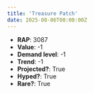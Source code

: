 ```yaml
---
title: 'Treasure Patch'
date: 2025-08-06T00:00:00Z
---
```

- **RAP**: 3087
- **Value**: -1
- **Demand level**: -1
- **Trend**: -1
- **Projected?**: True
- **Hyped?**: True
- **Rare?**: True

